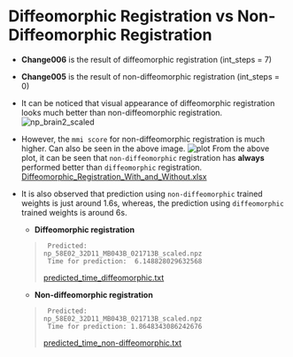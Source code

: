 # Diffeomorphic Registration vs Non-Diffeomorphic Registration
- **Change006** is the result of diffeomorphic registration (int_steps = 7)
- **Change005** is the result of non-diffeomorphic registration (int_steps = 0)
- It can be noticed that visual appearance of diffeomorphic registration looks much better than non-diffeomorphic registration.
![np_brain2_scaled](https://user-images.githubusercontent.com/46209868/184921871-60e2ccbc-dbf8-4b81-b59b-656f8d49a1d2.jpg)
- However, the `mmi score` for non-diffeomorphic registration is much higher. Can also be seen in the above image.
![plot](https://user-images.githubusercontent.com/46209868/184922760-983ff4e8-3a97-4860-8ddb-88be7594307e.jpg)
From the above plot, it can be seen that `non-diffeomorphic` registration has **always** performed better than `diffeomorphic` registration.
[Diffeomorphic_Registration_With_and_Without.xlsx](https://github.com/hy-23/Masterarbeit/files/9352465/Diffeomorphic_Registration_With_and_Without.xlsx)

- It is also observed that prediction using `non-diffeomorphic` trained weights is just around 1.6s, whereas, the prediction using `diffeomorphic` trained weights is around 6s.
  - **Diffeomorphic registration**
  >      Predicted:            np_58E02_32D11_MB043B_021713B_scaled.npz
  >      Time for prediction:  6.148828029632568
  > [predicted_time_diffeomorphic.txt](https://github.com/hy-23/Masterarbeit/files/9352550/predicted_time_diffeomorphic.txt)
  - **Non-diffeomorphic registration**
  >      Predicted:           np_58E02_32D11_MB043B_021713B_scaled.npz
  >      Time for prediction: 1.8648343086242676
  > [predicted_time_non-diffeomorphic.txt](https://github.com/hy-23/Masterarbeit/files/9352551/predicted_time_non-diffeomorphic.txt)
